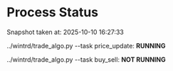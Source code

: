 # Process Status

Snapshot taken at: 2025-10-10 16:27:33

../wintrd/trade_algo.py --task price_update: **RUNNING**

../wintrd/trade_algo.py --task buy_sell: **NOT RUNNING**

